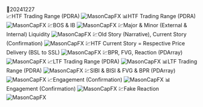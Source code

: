 📅20241227   
📈HTF Trading Range (PDRA) 
    ![MasonCapFX](https://www.tradingview.com/x/gfjWY0i7/ "MasonCapFX")
📊HTF Trading Range (PDRA) 
    ![MasonCapFX](https://www.tradingview.com/x/1zvN7XAS/ "MasonCapFX")
💹BOS & IB 
    ![MasonCapFX](https://www.tradingview.com/x/JunIZ9Qg/ "MasonCapFX")
💹Major & Minor (External & Internal) Liquidity
    ![MasonCapFX](https://www.tradingview.com/x/GMnzNVZ1/ "MasonCapFX")
💹Old Story (Narrative), Current Story (Confirmation) 
    ![MasonCapFX](https://www.tradingview.com/x/TWTBmWuh/ "MasonCapFX")
💹HTF Current Story = Respective Price Delivery (BSL to SSL)
    ![MasonCapFX](https://www.tradingview.com/x/jblbt3nm/ "MasonCapFX")
💹BPR, FVG, Reaction (PDArray)
    ![MasonCapFX](https://www.tradingview.com/x/kb8aA8ln/ "MasonCapFX")
📈LTF Trading Range (PDRA)
    ![MasonCapFX](https://www.tradingview.com/x/1HOh66Du/ "MasonCapFX")
📊LTF Trading Range (PDRA) 
    ![MasonCapFX](https://www.tradingview.com/x/HcGGpeNM/ "MasonCapFX")
💹SIBI & BISI & FVG & BPR (PDArray)
    ![MasonCapFX](https://www.tradingview.com/x/2rhJ76oN/ "MasonCapFX")
📈Engagement (Confirmation)
    ![MasonCapFX](https://www.tradingview.com/x/10scdUqd/ "MasonCapFX")
📊Engagement (Confirmation) 
    ![MasonCapFX](https://www.tradingview.com/x/URa3Zbh0/ "MasonCapFX")
💹Fake Reaction
    ![MasonCapFX](https://www.tradingview.com/x/3S6MrUtT/ "MasonCapFX")
